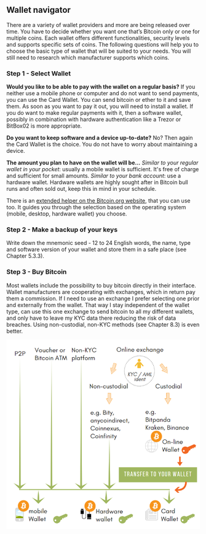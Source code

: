 ## Wallet navigator
There are a variety of wallet providers and more are being released over time. You have to decide whether you want one that’s Bitcoin only or one for multiple coins. Each wallet offers different functionalities, security levels and supports specific sets of coins. The following questions will help you to choose the basic type of wallet that will be suited to your needs. You will still need to research which manufacturer supports which coins.

### Step 1 - Select Wallet
**Would you like to be able to pay with the wallet on a regular basis?**
If you neither use a mobile phone or computer and do not want to send payments, you can use the Card Wallet. You can send bitcoin or ether to it and save them. As soon as you want to pay it out, you will need to install a wallet. If you do want to make regular payments with it, then a software wallet, possibly in combination with hardware authentication like a Trezor or BitBox02 is more appropriate.

**Do you want to keep software and a device up-to-date?** 
No? Then again the Card Wallet is the choice. You do not have to worry about maintaining a device.

**The amount you plan to have on the wallet will be...**
*Similar to your regular wallet in your pocket*: usually a mobile wallet is sufficient. It's free of charge and sufficient for small amounts. 
*Similar to your bank account*: use a hardware wallet. Hardware wallets are highly sought after in Bitcoin bull runs and often sold out, keep this in mind in your schedule.

There is an [extended helper on the Bitcoin.org website](https://bitcoin.org/en/choose-your-wallet), that you can use too. It guides you through the selection based on the operating system (mobile, desktop, hardware wallet) you choose.

### Step 2 - Make a backup of your keys
Write down the mnemonic seed - 12 to 24 English words, the name, type and software version of your wallet and store them in a safe place (see Chapter 5.3.3).

### Step 3 - Buy Bitcoin
Most wallets include the possibility to buy bitcoin directly in their interface. Wallet manufacturers are cooperating with exchanges, which in return pay them a commission. If I need to use an exchange I prefer selecting one prior and externally from the wallet. That way I stay independent of the wallet type, can use this one exchange to send bitcoin to all my different wallets, and only have to leave my KYC data there reducing the risk of data breaches. Using non-custodial, non-KYC methods (see Chapter 8.3) is even better.

![How to get bitcoin](resources/_Buying-methods.png)